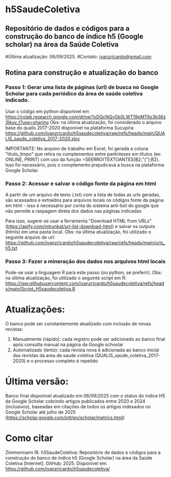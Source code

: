 # h5SaudeColetiva
## Repositório de dados e códigos para a construção do banco de índice h5 (Google scholar) na área da Saúde Coletiva

#Última atualização: 06/09/2025. #Contato: ivanzricardo@gmail.com

## Rotina para construção e atualização do banco

### Passo 1: Gerar uma lista de páginas (url) de busca no Google Scholar para cada periódico da área de saúde coletiva indicado.
Usar o código em python disponível em https://colab.research.google.com/drive/1xDQcNQvGk0LWT19pMT6s3b36z3Ikuy_t?usp=sharing
Obs: na última atualização, foi considerado o arquivo base do qualis 2017-2020 disponível na plataforma Sucupira: https://github.com/ivanzricardo/h5saudecoletiva/raw/refs/heads/main/QUALIS_saude_coletiva_2017-2020.xlsx

IMPORTANTE: No arquivo de trabalho em Excel, foi gerada a coluna "titulo_limpo" que retira os complementos entre parênteses em títulos (ex: ONLINE, PRINT) com uso da função =SEERRO(TEXTOANTES(B2;"(");B2). Isso foi necessário, pois o complemento prejudicava a busca na plataforma Google Scholar.

### Passo 2: Acessar e salvar o código fonte da página em html

A partir de um arquivo de texto (.txt) com a lista de todas as urls geradas, são acessados e extraídos para arquivos locais os códigos fonte da página em html - isso é necessário por conta do sistema anti-bot do google que não permite a raspagem direta dos dados nas páginas indicadas

Para isso, sugere-se usar a ferramenta "Download HTML from URLs" (https://apify.com/mtrunkat/url-list-download-html) e salvar os outputs (htmls) em uma pasta local.
Obs: na última atualização, foi utilizado o seguinte arquivo de url: https://github.com/ivanzricardo/h5saudecoletiva/raw/refs/heads/main/urls_h5.txt

### Passo 3: Fazer a mineração dos dados nos arquivos html locais

Pode-se usar a linguagem R para este passo (ou python, se preferir). 
Obs: na última atualização, foi utilizado o seguinte script em R: https://raw.githubusercontent.com/ivanzricardo/h5saudecoletiva/refs/heads/main/Script_H5saudecoletiva.R

# Atualizações: 
O banco pode ser constantemente atualizado com inclusão de novas revistas:
1) Manualmente (rápido): cada registro pode ser adicionado ao banco final após consulta manual na página da Google schoolar
2) Automatizado (lento): cada revista nova é adicionada ao banco inicial das revistas da area de saude coletiva (QUALIS_saude_coletiva_2017-2020) e o processo completo é repetido

# Última versão:
Banco final disponível atualizado em 06/09/2025 com o status do índice H5 da Google Scholar cobrindo artigos publicados entre 2020 e 2024 (inclusivos), baseadas em citações de todos os artigos indexados no Google Scholar até julho de 2025 (https://scholar.google.com/intl/en/scholar/metrics.html)

# Como citar
Zimmermann IR. h5SaudeColetiva: Repositório de dados e códigos para a construção do banco de índice h5 (Google Scholar) na área da Saúde Coletiva [Internet]. GitHub; 2025. Disponível em: https://github.com/ivanzricardo/h5saudecoletiva/

